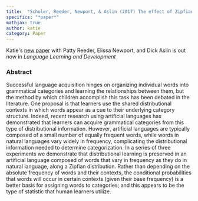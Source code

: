```yaml
---
title:  "Schuler, Reeder, Newport, & Aslin (2017) The effect of Zipfian frequency variations on category formation in adult artificial language learning"
specifics: "*paper*"
mathjax: true
author: katie
category: Paper
---
```


Katie's [new paper]((https://www.ncbi.nlm.nih.gov/pmc/articles/PMC6217973/)) with Patty Reeder, Elissa Newport, and Dick Aslin is out now in *Language Learning and Development*

### Abstract

Successful language acquisition hinges on organizing individual words into grammatical categories and learning the relationships between them, but the method by which children accomplish this task has been debated in the literature. One proposal is that learners use the shared distributional contexts in which words appear as a cue to their underlying category structure. Indeed, recent research using artificial languages has demonstrated that learners can acquire grammatical categories from this type of distributional information. However, artificial languages are typically composed of a small number of equally frequent words, while words in natural languages vary widely in frequency, complicating the distributional information needed to determine categorization. In a series of three experiments we demonstrate that distributional learning is preserved in an artificial language composed of words that vary in frequency as they do in natural language, along a Zipfian distribution. Rather than depending on the absolute frequency of words and their contexts, the conditional probabilities that words will occur in certain contexts (given their base frequency) is a better basis for assigning words to categories; and this appears to be the type of statistic that human learners utilize.